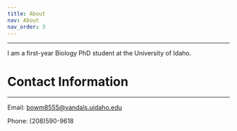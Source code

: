```yaml
---
title: About
nav: About
nav_order: 3
---
```

------------------
I am a first-year Biology PhD student at the University of Idaho. 

# Contact Information
------------------
Email: bowm8555@vandals.uidaho.edu

Phone: (208)590-9618
